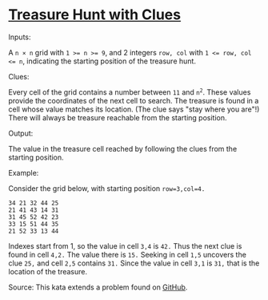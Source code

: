# [Treasure Hunt with Clues](https://www.codewars.com/kata/treasure-hunt-with-clues "https://www.codewars.com/kata/66c0fec80a2a28b2a451d408")

Inputs:

A `n × n` grid with `1 >= n >= 9`, and 2 integers `row, col` with `1 <= row, col <= n`, indicating the starting position of the treasure
hunt.

Clues:

Every cell of the grid contains a number between `11` and <code>n<sup>2</sup></code>. These values provide the coordinates of the
next cell to search. The treasure is found in a cell whose value matches its location. (The clue says "stay where you are"!) There will
always be treasure reachable from the starting position.

Output:

The value in the treasure cell reached by following the clues from the starting position.

Example:

Consider the grid below, with starting position <code>row=3,col=4.</code>

```
34 21 32 44 25
21 41 43 14 31
31 45 52 42 23
33 15 51 44 35
21 52 33 13 44
```

Indexes start from 1, so the value in cell <code>3,4</code> is <code>42.</code> Thus the next clue is found in cell <code>4,2.</code> The
value there is <code>15.</code> Seeking in cell <code>1,5</code> uncovers the clue <code>25,</code> and cell <code>2,5</code>
contains <code>31.</code> Since the value in cell <code>3,1</code> is <code>31,</code> that is the location of the treasure.

Source: This kata extends a problem found on [GitHub](https://github.com/HoanVanHuynh/Programming-Practice-Problems--treasure-hunts).